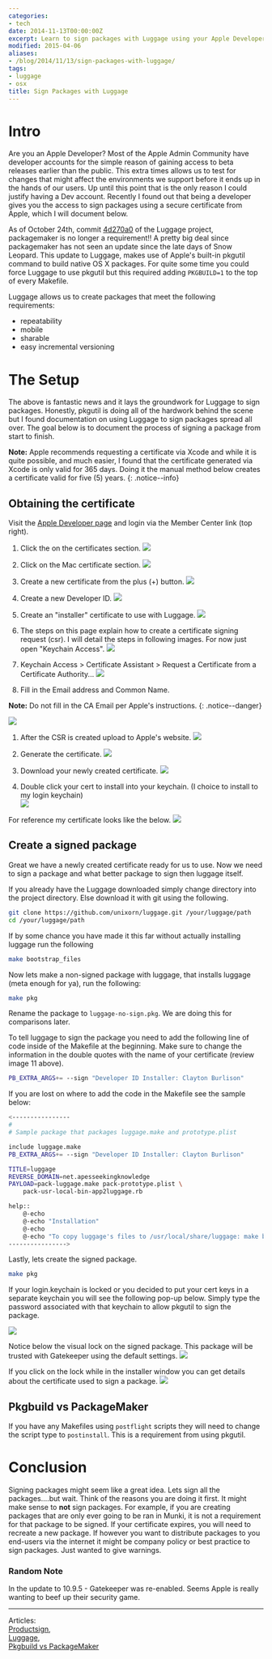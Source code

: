 ```yaml
---
categories:
- tech
date: 2014-11-13T00:00:00Z
excerpt: Learn to sign packages with Luggage using your Apple Developer Account.
modified: 2015-04-06
aliases:
- /blog/2014/11/13/sign-packages-with-luggage/
tags:
- luggage
- osx
title: Sign Packages with Luggage
---
```


# Intro
Are you an Apple Developer? Most of the Apple Admin Community have developer accounts for the simple reason of gaining access to beta releases earlier than the public. This extra times allows us to test for changes that might affect the environments we support before it ends up in the hands of our users. Up until this point that is the only reason I could justify having a Dev account. Recently I found out that being a developer gives you the access to sign packages using a secure certificate from Apple, which I will document below.

As of October 24th, commit [4d270a0](https://github.com/unixorn/luggage/commit/4d270a0dbc5f31bebbf9672d4a2970ad6316c8b4) of the Luggage project, packagemaker is no longer a requirement!! A pretty big deal since packagemaker has not seen an update since the late days of Snow Leopard. This update to Luggage, makes use of Apple's built-in pkgutil command to build native OS X packages. For quite some time you could force Luggage to use pkgutil but this required adding ``PKGBUILD=1`` to the top of every Makefile.

Luggage allows us to create packages that meet the following requirements:

* repeatability
* mobile
* sharable
* easy incremental versioning

# The Setup

The above is fantastic news and it lays the groundwork for Luggage to sign packages. Honestly, pkgutil is doing all of the hardwork behind the scene but I found documentation on using Luggage to sign packages spread all over. The goal below is to document the process of signing a package from start to finish.

**Note:** Apple recommends requesting a certificate via Xcode and while it is quite possible, and much easier, I found that the certificate generated via Xcode is only valid for 365 days. Doing it the manual method below creates a certificate valid for five (5) years.
{: .notice--info}

## Obtaining the certificate
Visit the [Apple Developer page](https://developer.apple.com) and login via the Member Center link (top right).

1. Click the on the certificates section.
![](/images/2014-11-13/0-certiicates.png)

1. Click on the Mac certificate section.
![](/images/2014-11-13/0-mac-certs.png)

1. Create a new certificate from the plus (+) button.
![](/images/2014-11-13/0-new-cert.png)

1. Create a new Developer ID.
![](/images/2014-11-13/1-create-dev-id.png)

1. Create an "installer" certificate to use with Luggage.
![](/images/2014-11-13/2-dev-installer.png)

1. The steps on this page explain how to create a certificate signing request (csr). I will detail the steps in following images. For now just open "Keychain Access".
![](/images/2014-11-13/3-create-csr.png)

1. Keychain Access > Certificate Assistant > Request a Certificate from a Certificate Authority...
![](/images/2014-11-13/4-keychain-csr.png)

1. Fill in the Email address and Common Name.  

**Note:** Do not fill in the CA Email per Apple's instructions.
{: .notice--danger}

![](/images/2014-11-13/5-creating-the-csr.png)

1. After the CSR is created upload to Apple's website.
![](/images/2014-11-13/6-upload-csr.png)

1. Generate the certificate.
![](/images/2014-11-13/7-generate-cert.png)

1. Download your newly created certificate.
![](/images/2014-11-13/8-dl-cert.png)

1. Double click your cert to install into your keychain. (I choice to install to my login keychain)  
![](/images/2014-11-13/9-install-cert.png)

For reference my certificate looks like the below.
![](/images/2014-11-13/10-sample-cert.png)

## Create a signed package
Great we have a newly created certificate ready for us to use. Now we need to sign a package and what better package to sign then luggage itself.

If you already have the Luggage downloaded simply change directory into the project directory. Else download it with git using the following.

```bash
git clone https://github.com/unixorn/luggage.git /your/luggage/path
cd /your/luggage/path
```

If by some chance you have made it this far without actually installing luggage run the following

```bash
make bootstrap_files
```

Now lets make a non-signed package with luggage, that installs luggage (meta enough for ya), run the following:

```bash
make pkg
```

Rename the package to ``luggage-no-sign.pkg``. We are doing this for comparisons later.

To tell luggage to sign the package you need to add the following line of code inside of the Makefile at the beginning. Make sure to change the information in the double quotes with the name of your certificate (review image 11 above).

```bash
PB_EXTRA_ARGS+= --sign "Developer ID Installer: Clayton Burlison"
```

If you are lost on where to add the code in the Makefile see the sample below:

```bash
<----------------
#
# Sample package that packages luggage.make and prototype.plist

include luggage.make
PB_EXTRA_ARGS+= --sign "Developer ID Installer: Clayton Burlison"

TITLE=luggage
REVERSE_DOMAIN=net.apesseekingknowledge
PAYLOAD=pack-luggage.make pack-prototype.plist \
	pack-usr-local-bin-app2luggage.rb

help::
	@-echo
	@-echo "Installation"
	@-echo
	@-echo "To copy luggage's files to /usr/local/share/luggage: make bootstrap_files"
---------------->
```

Lastly, lets create the signed package.

```bash
make pkg
```

If your login.keychain is locked or you decided to put your cert keys in a separate keychain you will see the following pop-up below. Simply type the password associated with that keychain to allow pkgutil to sign the package.

![](/images/2014-11-13/12-access-to-keychain.png)

Notice below the visual lock on the signed package. This package will be trusted with Gatekeeper using the default settings.
![](/images/2014-11-13/13-sign-vs-nonsign.png)

If you click on the lock while in the installer window you can get details about the certificate used to sign a package.
![](/images/2014-11-13/14-verify-sign-package-cert.png)

## Pkgbuild vs PackageMaker

If you have any Makefiles using ``postflight`` scripts they will need to change the script type to ``postinstall``. This is a requirement from using pkgutil.


# Conclusion
Signing packages might seem like a great idea. Lets sign all the packages....but wait. Think of the reasons you are doing it first. It might make sense to **not** sign packages. For example, if you are creating packages that are only ever going to be ran in Munki, it is not a requirement for that package to be signed. If your certificate expires, you will need to recreate a new package. If however you want to distribute packages to you end-users via the internet it might be company policy or best practice to sign packages. Just wanted to give warnings.


### Random Note
In the update to 10.9.5 - Gatekeeper was re-enabled. Seems Apple is really wanting to beef up their security game.

---

Articles:  
[Productsign](https://groups.google.com/forum/?fromgroups#!topic/the-luggage/9WeNMBcvKjA),  
[Luggage](https://github.com/unixorn/luggage),  
[Pkgbuild vs PackageMaker](https://groups.google.com/forum/?fromgroups#!topic/the-luggage/aCU9nNsMUaE)

